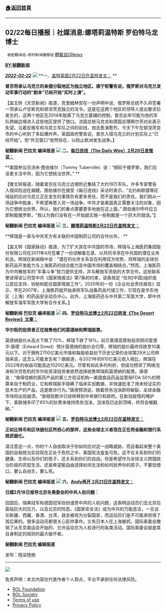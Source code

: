 ###  [:house:返回首頁](https://github.com/ourhimalayas/txt)
---


## 02/22每日播报｜社媒消息:娜塔莉温特斯 罗伯特马龙博士
` 秘密翻译组-即时新闻播报组` [轉載自GNews](https://gnews.org/zh-hans/2047402/)

[**BY:秘翻新闻**](秘翻新闻)

***[2022-02-22](https://gtv.org/broadcast/watch/6214806008ba8a07b1a1421a)***
![](https://assets.gnews.org/wp-content/uploads/2022/02/s1-3.jpg)
**一、[盖特英国2月22日在盖特发文：](https://gettr.com/post/pvz8y23fdf) **

**普京将承认乌克兰的亲俄分裂地区为独立地区。唐宁街警告说，俄罗斯对乌克兰发动军事行动的“剧本”已经开始“实时上演”。**

【盖文转《天空新闻》报道，克里姆林宫在一份声明中说，俄罗斯总统不久将签署一项承认卢甘斯克和顿涅茨克独立的法令。这是在这两个地区的领导人提出要求后发生的，这两个地区在2014年脱离了乌克兰基辅的控制。普京此举可能为他的军队跨越边境进入这些地区提供了借口。法国总统马克龙和德国总理朔尔茨对此表示失望。沿着反叛军和乌克兰军队之间的前线，炮击愈演愈烈，今天下午在顿涅茨克市的中心听到了多起爆炸声。英国政府警告说，普京入侵乌克兰的计划实际上“已经开始”。但“外交窗口”依然存在，以防止欧洲发生战争。】

**秘翻新闻 巴拉克 编译报道**
![](https://assets.gnews.org/wp-content/uploads/2022/02/s2-1.jpg)
**二、**[**每日连线（The Daily Wire）2月20日发推说：**](https://twitter.com/realDailyWire/status/1495254153215418368)

**美国参议员汤米·图伯维尔（Tommy Tuberville）说：“相较于俄罗斯，我们应该更关注中共，因为它想统治世界。” **

【推文转报道，随着普京在乌克兰边境附近集结了大约19万军队，许多专家警告入侵风险迫在眉睫。图伯维尔在接受《每日连线》采访时表示，“北约和欧盟等区域组织应对乌克兰正在发生的事情负有更多责任，而不是我们的责任。我们刚从一场战争中脱身，不希望再卷入另一场战争。中共才是美国真正需要关注的对象，因为它想统治世界。所以，我们的重点需要更多地放在这上面。” 图伯维尔呼吁应立即制裁俄罗斯，“我认为我们没有在一开始就实施一些制裁是一个巨大的错误。”】

**秘翻新闻 巴拉克 编译报道**
![](https://assets.gnews.org/wp-content/uploads/2022/02/s3-1.jpg)
**三、[娜塔莉温特斯2月22日在盖特发文：](https://gettr.com/post/pvyzlyc895)**

**辉瑞是一家与中共军方有关联的中国制药公司的合作伙伴。 **

【盖文转《国家脉动》报道，为了扩大其在中共国的市场，辉瑞与上海医药集团股份有限公司在2011年4月签署了一份谅解备忘录，以共同寻求在中共国的潜在业务机会。辉瑞在新闻稿中说：“潜在的伙伴关系旨在利用双方优势，将辉瑞的全球创新药品开发能力与上海医药的综合能力及中国市场的覆盖相结合。”然而，上海医药为中共解放军的“军事斗争”努力提供支持，并与解放军资助的大学合作。这些联系使该得该公司受中共《国家情报法》第7条的约束，该条规定 “任何[中国]组织或公民应支持、协助和配合国家情报工作”。2020年的一份《企业社会责任报告》显示，早在2007年，上海医药就开始承担军队战备药品代储工作，它现在是华东地区（上海）的药品安全动员中心。此外，上海医药还与中共第二军医大学，即中共解放军海军军医大学有合作关系。】

**秘翻新闻 巴拉克 编译报道**
![](https://assets.gnews.org/wp-content/uploads/2022/02/s4.png)
**四、[罗伯特马龙博士2月22日转发《The Desert Review》文章：](https://gettr.com/post/pvzmzl575f)**

**华尔街的投资者正在抛售他们的莫德纳和辉瑞股票。**

莫德纳股价从高点下跌了70%，辉瑞下跌了19%。前贝莱德高管和投资顾问爱德华·唐德（Edward Dowd）预计莫德纳的股价会归零，辉瑞的股价最终将跌至10美元以下。对于拥有2700亿美元市值和每股收益创下历史记录的全球第29大公司辉瑞来说，这怎么可能发生呢？据报道，与2021年的810亿美元收入相比，辉瑞在2022年的收益可能高达1020亿美元。尽管有如此多的利好，但成功预测了网络泡沫和次贷危机的华尔街资深投资者依然选择抛售辉瑞和莫德纳的股票。唐德说：“值得信赖的医药产品的第三方验证机构—美国食品药品监管局FDA 50%的预算来自于制药业，它和辉瑞联手隐瞒了临床实验数据，并快速批准了用未经证实的技术生产的产品，这是欺诈行为。”唐德预测说，随着债务泡沫即将破裂，全球金融市场将出现崩溃。“我相信欺诈已经转移到中央银行和政府。在新冠疫情的掩护下，美联储多印了65%的钞票来维持债务泡沫，泡沫现已达到顶峰，终将会被戳破。”

**秘翻新闻 巴拉克 编译报道**
![](https://assets.gnews.org/wp-content/uploads/2022/02/s5.jpg)
**五、[罗伯特马龙博士2月22日在盖特发文：](https://gettr.com/post/pvxx7s328e)**

**正如比特币和区块链社区所担心的那样，这些全球主义者现在正在将金融和银行系统武器化。**

请注意这一点，你的个人自由取决于你如何应对这一战略威胁，而且看起来整个美国的自我统治实验现在正处于危险之中，美国宪法岌岌可危。这不仅关系到你们的健康、生命以及你们的孩子，还关系到你们的自由。你是希望作为全球主义跨国统治阶级的农奴生活，还是希望能自由选择如何生活和如何抚养你的孩子。不要找借口，要么自由生，要么死。

**秘翻新闻 巴拉克 编译报道**
![](https://assets.gnews.org/wp-content/uploads/2022/02/s6-1.jpg)
**六、[Andy再开 2月21日在盖特发文：](https://gettr.com/post/pvxgvh5446)**

**日媒2月18日报导北京冬奥委会的中共人权问题：**

回国后，瑞典冠军和德国冠军纷纷谴责中共的人权问题，这表明运动员们去北京后面临巨大的压力，以及北京的险恶。《国家安全法》成为中共的万能恶法，一旦谈论新疆、西藏、香港、台湾，就会被视为分裂国家，而运动员们是不可能承担得了其后果的。很多运动员都很关心彭帅事件。又有日本人在上海被抓。国际奥委会撤销了从东京奥运会开始的、允许运动员为人权进行的各类活动。国际奥委会就是其自身制定的规则的最大破坏者。

**秘翻新闻 巴拉克 编辑报道**

发布：陸柒陸捌

* * *
![](https://assets.gnews.org/wp-content/uploads/2022/02/1-321.jpg)


 

免责声明：本文内容仅代表作者个人观点，平台不承担任何法律风险。

- [ROL Foundation](https://rolfoundation.org/)
- [ROL Society](https://rolsociety.org/)
- [Terms of use](https://gnews.org/terms-of-use-3/)
- [Privacy Policy](https://gnews.org/privacy-policy/)
